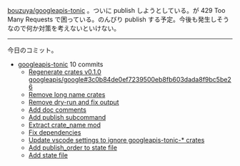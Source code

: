 [bouzuya/googleapis-tonic] 。ついに publish しようとしている。が 429 Too Many Requests で困っている。のんびり publish する予定。今後も発生しそうなので何か対策を考えないといけない。

---

今日のコミット。

- [googleapis-tonic](https://github.com/bouzuya/googleapis-tonic) 10 commits
  - [Regenerate crates v0.1.0 googleapis/google#3c0b84de0ef7239500eb8fb603dada8f9bc5be26](https://github.com/bouzuya/googleapis-tonic/commit/0e759d707a2ed31e7da44f5f69a0cbc8bbdcf903)
  - [Remove long name crates](https://github.com/bouzuya/googleapis-tonic/commit/75902058005fa7bd8c1fd9c8260380670194c912)
  - [Remove dry-run and fix output](https://github.com/bouzuya/googleapis-tonic/commit/7accbb608b74b23ecd88586d8946d7a31d4e66c7)
  - [Add doc comments](https://github.com/bouzuya/googleapis-tonic/commit/8de086da7f5bfd53d0c4a221e7cf41a0b950a601)
  - [Add publish subcommand](https://github.com/bouzuya/googleapis-tonic/commit/d23e04e3bb2738375156ed5e211aa4447551b325)
  - [Extract crate_name mod](https://github.com/bouzuya/googleapis-tonic/commit/530e743dc3f9838aca19e8febb38d3f663f5c5f6)
  - [Fix dependencies](https://github.com/bouzuya/googleapis-tonic/commit/910d728ba35ae6a19981667e29d8d89b8b4ffee4)
  - [Update vscode settings to ignore googleapis-tonic-* crates](https://github.com/bouzuya/googleapis-tonic/commit/0c82f4a83483314587f42eb3a50d9a08f47abc6c)
  - [Add publish_order to state file](https://github.com/bouzuya/googleapis-tonic/commit/6c3cccbe3f5cdbbae1bb50301e257a360fd1bd59)
  - [Add state file](https://github.com/bouzuya/googleapis-tonic/commit/016168cdb1e06e908c2c46aefe97b4f6c135db1a)

[bouzuya/googleapis-tonic]: https://github.com/bouzuya/googleapis-tonic
